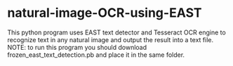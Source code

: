 # natural-image-OCR-using-EAST
This python program uses EAST text detector and Tesseract OCR engine to recognize text in any natural image and output the result into a text file. </br>
NOTE: to run this program you should download frozen_east_text_detection.pb and place it in the same folder.

